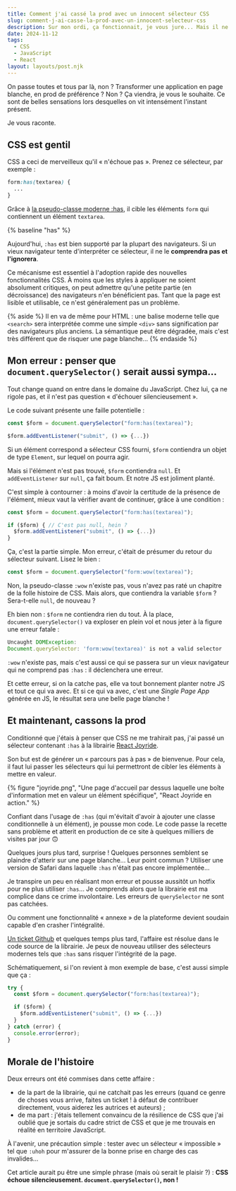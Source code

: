 ```yaml
---
title: Comment j'ai cassé la prod avec un innocent sélecteur CSS
slug: comment-j-ai-casse-la-prod-avec-un-innocent-selecteur-css
description: Sur mon ordi, ça fonctionnait, je vous jure... Mais il ne faut pas confondre CSS et un sélecteur CSS utilisé par JavaScript.
date: 2024-11-12
tags:
  - CSS
  - JavaScript
  - React
layout: layouts/post.njk
---
```


On passe toutes et tous par là, non ? Transformer une application en page blanche, en prod de préférence ? Non ? Ça viendra, je vous le souhaite. Ce sont de belles sensations lors desquelles on vit intensément l'instant présent.

Je vous raconte.

## CSS est gentil

CSS a ceci de merveilleux qu'il « n'échoue pas ». Prenez ce sélecteur, par exemple :

```css
form:has(textarea) {
  ...
}
```

Grâce à <a href="https://developer.mozilla.org/en-US/docs/Web/CSS/:has">la pseudo-classe moderne :has</a>, il cible les éléments `form` qui contiennent un élément `textarea`.

{% baseline "has" %}

Aujourd'hui, `:has` est bien supporté par la plupart des navigateurs. Si un vieux navigateur tente d'interpréter ce sélecteur, il ne le **comprendra pas et l'ignorera**.

Ce mécanisme est essentiel à l'adoption rapide des nouvelles fonctionnalités CSS. À moins que les styles à appliquer ne soient absolument critiques, on peut admettre qu'une petite partie (en décroissance) des navigateurs n'en bénéficient pas. Tant que la page est lisible et utilisable, ce n'est généralement pas un problème.

{% aside %}
Il en va de même pour HTML : une balise moderne telle que <code>&lt;search&gt;</code> sera interprétée comme une simple <code>&lt;div&gt;</code> sans signification par des navigateurs plus anciens. La sémantique peut être dégradée, mais c'est très différent que de risquer une page blanche...
{% endaside %}

## Mon erreur : penser que `document.querySelector()` serait aussi sympa...

Tout change quand on entre dans le domaine du JavaScript. Chez lui, ça ne rigole pas, et il n'est pas question « d'échouer silencieusement ».

Le code suivant présente une faille potentielle :

```js
const $form = document.querySelector("form:has(textarea)");

$form.addEventListener("submit", () => {...})
```

Si un élément correspond a sélecteur CSS fourni, `$form` contiendra un objet de type `Element`, sur lequel on pourra agir.

Mais si l'élément n'est pas trouvé, `$form` contiendra `null`. Et `addEventListener` sur `null`, ça fait boum. Et notre JS est joliment planté.

C'est simple à contourner : à moins d'avoir la certitude de la présence de l'élément, mieux vaut la vérifier avant de continuer, grâce à une condition :


```js
const $form = document.querySelector("form:has(textarea)");

if ($form) { // C'est pas null, hein ?
  $form.addEventListener("submit", () => {...})
}
```

Ça, c'est la partie simple. Mon erreur, c'était de présumer du retour du sélecteur suivant. Lisez le bien :

```js
const $form = document.querySelector("form:wow(textarea)");
```

Non, la pseudo-classe `:wow` n'existe pas, vous n'avez pas raté un chapitre de la folle histoire de CSS. Mais alors, que contiendra la variable `$form` ? Sera-t-elle `null`, de nouveau ?

Eh bien non : `$form` ne contiendra rien du tout. À la place, `document.querySelector()` va exploser en plein vol et nous jeter à la figure une erreur fatale :

```js
Uncaught DOMException:
Document.querySelector: 'form:wow(textarea)' is not a valid selector
```

`:wow` n'existe pas, mais c'est aussi ce qui se passera sur un vieux navigateur qui ne comprend pas `:has` : il déclenchera une erreur.

Et cette erreur, si on la catche pas, elle va tout bonnement planter notre JS et tout ce qui va avec. Et si ce qui va avec, c'est une <em>Single Page App</em> générée en JS, le résultat sera une belle page blanche !

## Et maintenant, cassons la prod

Conditionné que j'étais à penser que CSS ne me trahirait pas, j'ai passé un sélecteur contenant `:has` à la librairie <a href="https://react-joyride.com/">React Joyride</a>.

Son but est de générer un « parcours pas à pas » de bienvenue. Pour cela, il faut lui passer les sélecteurs qui lui permettront de cibler les éléments à mettre en valeur.

{% figure
  "joyride.png",
  "Une page d'accueil par dessus laquelle une boîte d'information met en valeur un élément spécifique",
  "React Joyride en action."
%}

Confiant dans l'usage de `:has` (qui m'évitait d'avoir à ajouter une classe conditionnelle à un élément), je pousse mon code. Le code passe la recette sans problème et atterit en production de ce site à quelques milliers de visites par jour 🙃

Quelques jours plus tard, surprise ! Quelques personnes semblent se plaindre d'atterir sur une page blanche... Leur point commun ? Utiliser une version de Safari dans laquelle `:has` n'était pas encore implémentée...

Je transpire un peu en réalisant mon erreur et pousse aussitôt un hotfix pour ne plus utiliser `:has`... Je comprends alors que la librairie est ma complice dans ce crime involontaire. Les erreurs de `querySelector` ne sont pas catchées.

Ou comment une fonctionnalité « annexe » de la plateforme devient soudain capable d'en crasher l'intégralité.

<a href="https://github.com/gilbarbara/react-joyride/issues/1035">Un ticket Github</a> et quelques temps plus tard, l'affaire est résolue dans le code source de la librairie. Je peux de nouveau utiliser des sélecteurs modernes tels que `:has` sans risquer l'intégrité de la page.

Schématiquement, si l'on revient à mon exemple de base, c'est aussi simple que ça :

```js
try {
  const $form = document.querySelector("form:has(textarea)");

  if ($form) {
    $form.addEventListener("submit", () => {...})
  }
} catch (error) {
  console.error(error);
}
```

## Morale de l'histoire

Deux erreurs ont été commises dans cette affaire :

- de la part de la librairie, qui ne catchait pas les erreurs (quand ce genre de choses vous arrive, faites un ticket ! à défaut de contribuer directement, vous aiderez les autrices et auteurs) ;
- de ma part : j'étais tellement convaincu de la résilience de CSS que j'ai oublié que je sortais du cadre strict de CSS et que je me trouvais en réalité en territoire JavaScript.

À l'avenir, une précaution simple : tester avec un sélecteur « impossible » tel que `:uhoh` pour m'assurer de la bonne prise en charge des cas invalides...

Cet article aurait pu être une simple phrase (mais où serait le plaisir ?) : **CSS échoue silencieusement. `document.querySelector()`, non !**